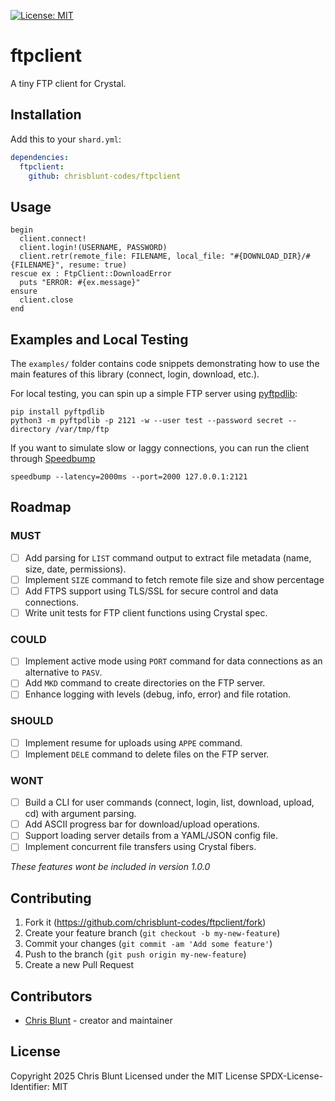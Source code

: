 [![License: MIT](https://img.shields.io/badge/License-MIT-yellow.svg)](https://opensource.org/licenses/MIT)

# ftpclient

A tiny FTP client for Crystal.

## Installation

Add this to your `shard.yml`:

```yaml
dependencies:
  ftpclient:
    github: chrisblunt-codes/ftpclient
```

## Usage

```
begin
  client.connect!
  client.login!(USERNAME, PASSWORD)
  client.retr(remote_file: FILENAME, local_file: "#{DOWNLOAD_DIR}/#{FILENAME}", resume: true)
rescue ex : FtpClient::DownloadError
  puts "ERROR: #{ex.message}"
ensure
  client.close
end
```

## Examples and Local Testing

The `examples/` folder contains code snippets demonstrating how to use the main features of this library (connect, login, download, etc.).

For local testing, you can spin up a simple FTP server using [pyftpdlib](https://github.com/giampaolo/pyftpdlib):

```
pip install pyftpdlib
python3 -m pyftpdlib -p 2121 -w --user test --password secret --directory /var/tmp/ftp
```

If you want to simulate slow or laggy connections, you can run the client through [Speedbump](https://github.com/hello-woof/Speedbump)

```
speedbump --latency=2000ms --port=2000 127.0.0.1:2121
```

## Roadmap
 
### MUST
- [ ] Add parsing for `LIST` command output to extract file metadata (name, size, date, permissions).
- [ ] Implement `SIZE` command to fetch remote file size and show percentage 
- [ ] Add FTPS support using TLS/SSL for secure control and data connections.
- [ ] Write unit tests for FTP client functions using Crystal spec.

### COULD
- [ ] Implement active mode using `PORT` command for data connections as an alternative to `PASV`.
- [ ] Add `MKD` command to create directories on the FTP server.
- [ ] Enhance logging with levels (debug, info, error) and file rotation.

### SHOULD
- [ ] Implement resume for uploads using `APPE` command.
- [ ] Implement `DELE` command to delete files on the FTP server.

### WONT
- [ ] Build a CLI for user commands (connect, login, list, download, upload, cd) with argument parsing.
- [ ] Add ASCII progress bar for download/upload operations.
- [ ] Support loading server details from a YAML/JSON config file.
- [ ] Implement concurrent file transfers using Crystal fibers.

_These features wont be included in version 1.0.0_


## Contributing

1. Fork it (<https://github.com/chrisblunt-codes/ftpclient/fork>)
2. Create your feature branch (`git checkout -b my-new-feature`)
3. Commit your changes (`git commit -am 'Add some feature'`)
4. Push to the branch (`git push origin my-new-feature`)
5. Create a new Pull Request

## Contributors

- [Chris Blunt](https://github.com/chrisblunt-codes) - creator and maintainer


## License

Copyright 2025 Chris Blunt
Licensed under the MIT License
SPDX-License-Identifier: MIT

